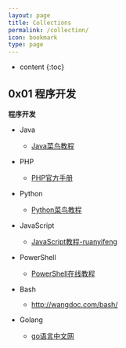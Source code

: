 ```yaml
---
layout: page
title: Collections
permalink: /collection/
icon: bookmark
type: page
---
```

* content
{:toc}
## 0x01 程序开发

**程序开发**

- Java
  - [Java菜鸟教程](https://www.runoob.com/java/java-tutorial.html?tdsourcetag=s_pcqq_aiomsg)
- PHP
  - [PHP官方手册](https://www.php.net/manual/zh/mongo.tutorial.php)
- Python
  - [Python菜鸟教程](https://www.runoob.com/python/python-tutorial.html)

- JavaScript
  - [JavaScript教程-ruanyifeng](https://wangdoc.com/javascript/)

- PowerShell
  - [PowerShell在线教程](https://www.pstips.net/powershell-online-tutorials)

- Bash
  - http://wangdoc.com/bash/

- Golang
  - [go语言中文网](https://studygolang.com/)